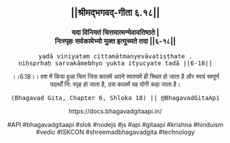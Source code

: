 <center><h2>||श्रीमद्‍भगवद्‍-गीता ६.१८||</h2>
<h3>यदा विनियतं चित्तमात्मन्येवावतिष्ठते |<br/>निःस्पृहः सर्वकामेभ्यो युक्त इत्युच्यते तदा ||६-१८||</h3>
<pre>yadā viniyataṃ cittamātmanyevāvatiṣṭhate .<br/>niḥspṛhaḥ sarvakāmebhyo yukta ityucyate tadā ||6-18||</pre>
<p>।।6.18।। वश में किया हुआ चित्त जिस कालमें अपने स्वरुपमें ही स्थित हो जाता है और स्वयं सम्पूर्ण पदार्थों नि: स्पृह हो जाता है, उस कालमें वह योगी कहा जाता है।</p>
<pre>(Bhagavad Gita, Chapter 6, Shloka 18) || @BhagavadGitaApi</pre><p>https://docs.bhagavadgitaapi.in/</p><p>#API #bhagavadgitaapi #slok #nodejs #js #api #gitaapi #krishna #hinduism #vedic #ISKCON #shreemadbhagavadgita #technology</p></center>